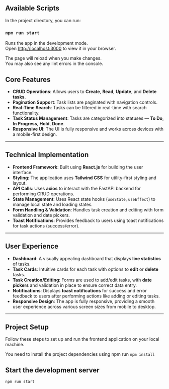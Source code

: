 ## Available Scripts

In the project directory, you can run:

### `npm run start`

Runs the app in the development mode.\
Open [http://localhost:3000](http://localhost:3000) to view it in your browser.

The page will reload when you make changes.\
You may also see any lint errors in the console.


## Core Features

- **CRUD Operations**: Allows users to **Create**, **Read**, **Update**, and **Delete tasks**.
- **Pagination Support**: Task lists are paginated with navigation controls.
- **Real-Time Search**: Tasks can be filtered in real-time with search functionality.
- **Task Status Management**: Tasks are categorized into statuses — **To Do**, **In Progress**, **Hold**, **Done**.
- **Responsive UI**: The UI is fully responsive and works across devices with a mobile-first design.
  
---

## Technical Implementation

- **Frontend Framework**: Built using **React.js** for building the user interface.
- **Styling**: The application uses **Tailwind CSS** for utility-first styling and layout.
- **API Calls**: Uses **axios** to interact with the FastAPI backend for performing CRUD operations.
- **State Management**: Uses React state hooks (`useState`, `useEffect`) to manage local state and loading states.
- **Form Handling & Validation**: Handles task creation and editing with form validation and date pickers.
- **Toast Notifications**: Provides feedback to users using toast notifications for task actions (success/error).

---

## User Experience

- **Dashboard**: A visually appealing dashboard that displays **live statistics** of tasks.
- **Task Cards**: Intuitive cards for each task with options to **edit** or **delete** tasks.
- **Task Creation/Editing**: Forms are used to add/edit tasks, with **date pickers** and validation in place to ensure correct data entry.
- **Notifications**: Displays **toast notifications** for success and error feedback to users after performing actions like adding or editing tasks.
- **Responsive Design**: The app is fully responsive, providing a smooth user experience across various screen sizes from mobile to desktop.

---

## Project Setup

Follow these steps to set up and run the frontend application on your local machine.

You need to install the project dependencies using npm
run `npm install`

## Start the development server
`npm run start`
